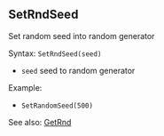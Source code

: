 ## SetRndSeed

Set random seed into random generator

Syntax: `SetRndSeed(seed)`

* `seed` seed to random generator

Example:

* `SetRandomSeed(500)`

See also: [GetRnd](/api-native-functions/getrnd.md)